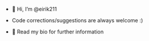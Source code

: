 - 👋 Hi, I’m @eirik211

- Code corrections/suggestions are always welcome :)

- 👀 Read my bio for further information 

<!---
eirik211/eirik211 is a ✨ special ✨ repository because its `README.md` (this file) appears on your GitHub profile.
You can click the Preview link to take a look at your changes.
--->
